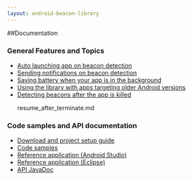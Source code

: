 ```yaml
---
layout: android-beacon-library
---
```


##Documentation

### General Features and Topics

<ul>
<li><a href='background_launching.html'>Auto launching app on beacon detection</a></li>
<li><a href='notifications.html'>Sending notifications on beacon detection</a></li>
<li><a href='battery_manager.html'>Saving battery when your app is in the background</a></li>
<li><a href='backward-compatibility.html'>Using the library with apps targeting older Android versions</a></li>
<li><a href='resume-after-terminate.html'>Detecting beacons after the app is killed</a></li>

resume_after_terminate.md
</ul>

### Code samples and API documentation

<ul>
<li><a href='configure.md'>Download and project setup guide</a></li>
<li><a href='samples.html'>Code samples</a></li>
<li><a href='https://github.com/AltBeacon/android-beacon-library-reference/tree/android-studio/app'>Reference application (Android Studio)</a></li>
<li><a href='https://github.com/AltBeacon/android-beacon-library-reference'>Reference application (Eclipse)</a></li>
<li><a href='javadoc/index.html'>API JavaDoc</a>
</ul>


